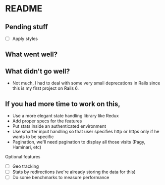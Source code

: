 # README

## Pending stuff

* [ ] Apply styles

## What went well?

## What didn't go well?

* Not much, I had to deal with some very small deprecations in Rails since this
  is my first project on Rails 6.

## If you had more time to work on this,
  * Use a more elegant state handling library like Redux
  * Add proper specs for the features
  * Put stats inside an authenticated environment
  * Use smarter input handling so that user specifies http or
    https only if he wants to be specific
  * Pagination, we'll need pagination to display all those visits (Pagy,
    Haminari, etc)

Optional features

* [ ] Geo tracking
* [ ] Stats by redirections (we're already storing the data for this)
* [ ] Do some benchmarks to measure performance
